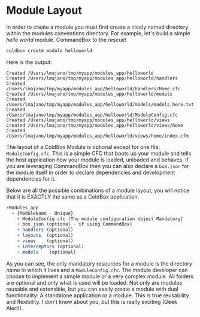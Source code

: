 # Module Layout

In order to create a module you must first create a nicely named directory within the modules conventions directory. For example, let's build a simple *hello world* module. CommandBox to the rescue!

```bash
coldbox create module helloworld
```

Here is the output:

```
Created /Users/lmajano/tmp/myapp/modules_app/helloworld
Created /Users/lmajano/tmp/myapp/modules_app/helloworld/handlers
Created /Users/lmajano/tmp/myapp/modules_app/helloworld/handlers/Home.cfc
Created /Users/lmajano/tmp/myapp/modules_app/helloworld/models
Created /Users/lmajano/tmp/myapp/modules_app/helloworld/models/models_here.txt
Created /Users/lmajano/tmp/myapp/modules_app/helloworld/ModuleConfig.cfc
Created /Users/lmajano/tmp/myapp/modules_app/helloworld/views
Created /Users/lmajano/tmp/myapp/modules_app/helloworld/views/home
Created /Users/lmajano/tmp/myapp/modules_app/helloworld/views/home/index.cfm
```

The layout of a ColdBox Module is optional except for one file: `ModuleConfig.cfc`. This is a simple CFC that boots up your module and tells the host application how your module is loaded, unloaded and behaves. If you are leveraging CommandBox then you can also declare a `box.json` for the module itself in order to declare dependencies and development dependencies for it.

Below are all the possible combinations of a module layout, you will notice that it is EXACTLY the same as a ColdBox application.

```js
+Modules_app
  + {ModuleName - Unique}
    + ModuleConfig.cfc (The module configuration object Mandatory)
    + box.json (optional - if using CommandBox)
    + handlers (optional)
    + layouts  (optional)
    + views    (optional)
    + interceptors (optional)
    + models    (optional)
```

As you can see, the only mandatory resources for a module is the directory name in which it lives and a `ModuleConfig.cfc`. The module developer can choose to implement a simple module or a very complex module. All folders are optional and only what is used will be loaded. Not only are modules reusable and extensible, but you can easily create a module with dual functionality: A standalone application or a module. This is true reusability and flexibility. I don't know about you, but this is really exciting (Geek Alert!).
